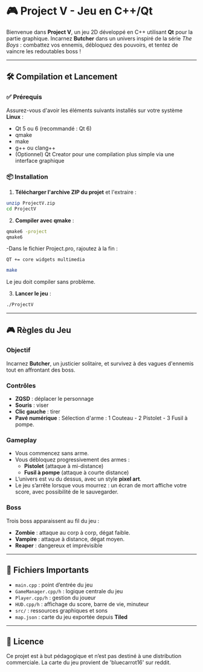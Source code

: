 # 🎮 Project V - Jeu en C++/Qt

Bienvenue dans **Project V**, un jeu 2D développé en C++ utilisant **Qt** pour la partie graphique. Incarnez **Butcher** dans un univers inspiré de la série *The Boys* : combattez vos ennemis, débloquez des pouvoirs, et tentez de vaincre les redoutables boss !

---

## 🛠️ Compilation et Lancement

### ✅ Prérequis

Assurez-vous d'avoir les éléments suivants installés sur votre système **Linux** :

- Qt 5 ou 6 (recommandé : Qt 6)
- qmake
- make
- g++ ou clang++
- (Optionnel) Qt Creator pour une compilation plus simple via une interface graphique

### 📦 Installation

1. **Télécharger l'archive ZIP du projet** et l'extraire :

```bash
unzip ProjectV.zip
cd ProjectV
```

2. **Compiler avec qmake** :

```bash
qmake6 -project
qmake6
````
-Dans le fichier Project.pro, rajoutez à la fin : 
```
QT += core widgets multimedia
```

```bash
make
```
Le jeu doit compiler sans problème.

3. **Lancer le jeu** :

```bash
./ProjectV
```

---

## 🎮 Règles du Jeu

### Objectif

Incarnez **Butcher**, un justicier solitaire, et survivez à des vagues d'ennemis tout en affrontant des boss.

### Contrôles

- **ZQSD** : déplacer le personnage
- **Souris** : viser
- **Clic gauche** : tirer
- **Pavé numérique** : Sélection d'arme : 1 Couteau - 2 Pistolet - 3 Fusil à pompe.

### Gameplay

- Vous commencez sans arme.
- Vous débloquez progressivement des armes  :
  - **Pistolet** (attaque à mi-distance)
  - **Fusil à pompe** (attaque à courte distance)
- L’univers est vu du dessus, avec un style **pixel art**.
- Le jeu s’arrête lorsque vous mourrez : un écran de mort affiche votre score, avec possibilité de le sauvegarder.

### Boss

Trois boss apparaissent au fil du jeu :
- **Zombie** : attaque au corp à corp, dégat faible.
- **Vampire** : attaque à distance, dégat moyen.
- **Reaper** : dangereux et imprévisible

---

## 💾 Fichiers Importants

- `main.cpp` : point d’entrée du jeu
- `GameManager.cpp/h` : logique centrale du jeu
- `Player.cpp/h` : gestion du joueur
- `HUD.cpp/h` : affichage du score, barre de vie, minuteur
- `src/` : ressources graphiques et sons
- `map.json` : carte du jeu exportée depuis **Tiled**

---

## 📄 Licence

Ce projet est à but pédagogique et n’est pas destiné à une distribution commerciale.
La carte du jeu provient de 'bluecarrot16' sur reddit.

